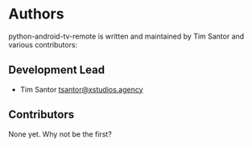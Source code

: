 # Authors
python-android-tv-remote is written and maintained by Tim Santor and various contributors:

## Development Lead
- Tim Santor <tsantor@xstudios.agency>

## Contributors
None yet. Why not be the first?
